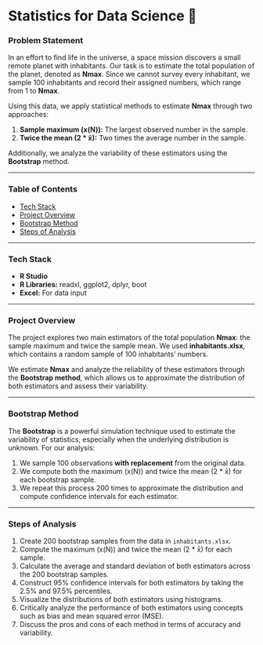 # Statistics for Data Science 🌌

### Problem Statement
In an effort to find life in the universe, a space mission discovers a small remote planet with inhabitants. Our task is to estimate the total population of the planet, denoted as **Nmax**. Since we cannot survey every inhabitant, we sample 100 inhabitants and record their assigned numbers, which range from 1 to **Nmax**. 

Using this data, we apply statistical methods to estimate **Nmax** through two approaches:
1. **Sample maximum (x(N)):** The largest observed number in the sample.
2. **Twice the mean (2 * x̄):** Two times the average number in the sample.

Additionally, we analyze the variability of these estimators using the **Bootstrap** method.

---

### Table of Contents
- [Tech Stack](#tech-stack)
- [Project Overview](#project-overview)
- [Bootstrap Method](#bootstrap-method)
- [Steps of Analysis](#steps-of-analysis)

---

### Tech Stack
- **R Studio**
- **R Libraries:** readxl, ggplot2, dplyr, boot
- **Excel:** For data input

---

### Project Overview
The project explores two main estimators of the total population **Nmax**: the sample maximum and twice the sample mean. We used **inhabitants.xlsx**, which contains a random sample of 100 inhabitants’ numbers. 

We estimate **Nmax** and analyze the reliability of these estimators through the **Bootstrap method**, which allows us to approximate the distribution of both estimators and assess their variability.

---

### Bootstrap Method
The **Bootstrap** is a powerful simulation technique used to estimate the variability of statistics, especially when the underlying distribution is unknown. For our analysis:
1. We sample 100 observations **with replacement** from the original data.
2. We compute both the maximum (x(N)) and twice the mean (2 * x̄) for each bootstrap sample.
3. We repeat this process 200 times to approximate the distribution and compute confidence intervals for each estimator.

---

### Steps of Analysis
1. Create 200 bootstrap samples from the data in `inhabitants.xlsx`.
2. Compute the maximum (x(N)) and twice the mean (2 * x̄) for each sample.
3. Calculate the average and standard deviation of both estimators across the 200 bootstrap samples.
4. Construct 95% confidence intervals for both estimators by taking the 2.5% and 97.5% percentiles.
5. Visualize the distributions of both estimators using histograms.
6. Critically analyze the performance of both estimators using concepts such as bias and mean squared error (MSE).
7. Discuss the pros and cons of each method in terms of accuracy and variability.


